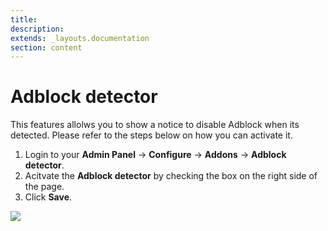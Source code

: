 ```yaml
---
title:
description:
extends: _layouts.documentation
section: content
---
```


# Adblock detector

This features allolws you to show a notice to disable Adblock when its detected. Please refer to the steps below on how you can activate it. 

1. Login to your **Admin Panel** -> **Configure** -> **Addons** -> **Adblock detector**.
2.  Acitvate the **Adblock detector** by checking the box on the right side of the page. 
3. Click **Save**.

![](/assets/images/adblock.png)
